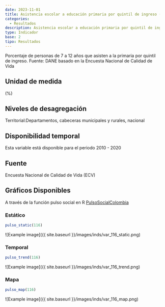 ```yaml
---
date: 2023-11-01
title: Asistencia escolar a educación primaria por quintil de ingreso (%) - quintil 2 (zona)
categories:
  - Resultados
description: Asistencia escolar a educación primaria por quintil de ingreso (%) - quintil 2
type: Indicador
base: 2
tipo: Resultados
--- 
```


Porcentaje de personas de 7 a 12 años que asisten a la primaria por quintil de ingreso.
Fuente: DANE basado en la Encuesta Nacional de Calidad de Vida

## Unidad de medida
(%)

## Niveles de desagregación
Territorial:Departamentos, cabeceras municipales y rurales, nacional

## Disponibilidad temporal
Esta variable está disponible para el periodo 2010 - 2020

## Fuente
Encuesta Nacional de Calidad de Vida (ECV)

## Gráficos Disponibles

A través de la función pulso social en R [PulsoSocialColombia](https://github.com/pulsosocialcolombia/PulsoSocialColombia)

### Estático

``` R
pulso_static(116)
```

![Example image]({{ site.baseurl }}/images/inds/var_116_static.png)

### Temporal

``` R
pulso_trend(116)
```

![Example image]({{ site.baseurl }}/images/inds/var_116_trend.png)

### Mapa

``` R
pulso_map(116)
```

![Example image]({{ site.baseurl }}/images/inds/var_116_map.png)